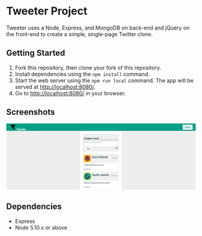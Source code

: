 # Tweeter Project

Tweeter uses a Node, Express, and MongoDB on back-end and jQuery on the front-end to create a simple, single-page Twitter clone.
## Getting Started

1. Fork this repository, then clone your fork of this repository.
2. Install dependencies using the `npm install` command.
3. Start the web server using the `npm run local` command. The app will be served at <http://localhost:8080/>.
4. Go to <http://localhost:8080/> in your browser.

## Screenshots

!["Screenshot of tweet compose box"](https://github.com/49V/tweeter/blob/master/docs/tweet-box.png)

## Dependencies

- Express
- Node 5.10.x or above
